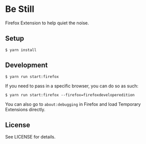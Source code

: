 # Be Still

Firefox Extension to help quiet the noise.

## Setup

    $ yarn install

## Development

    $ yarn run start:firefox

If you need to pass in a specific browser, you can do so as such:

    $ yarn run start:firefox --firefox=firefoxdeveloperedition

You can also go to `about:debugging` in Firefox and load Temporary Extensions
directly.

## License

See LICENSE for details.
